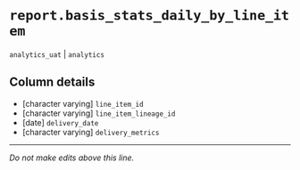 # `report.basis_stats_daily_by_line_item`
`analytics_uat` | `analytics`

## Column details
* [character varying] `line_item_id`
* [character varying] `line_item_lineage_id`
* [date]      `delivery_date`
* [character varying] `delivery_metrics`

-------------------------------------------------------------------------------
*Do not make edits above this line.*
